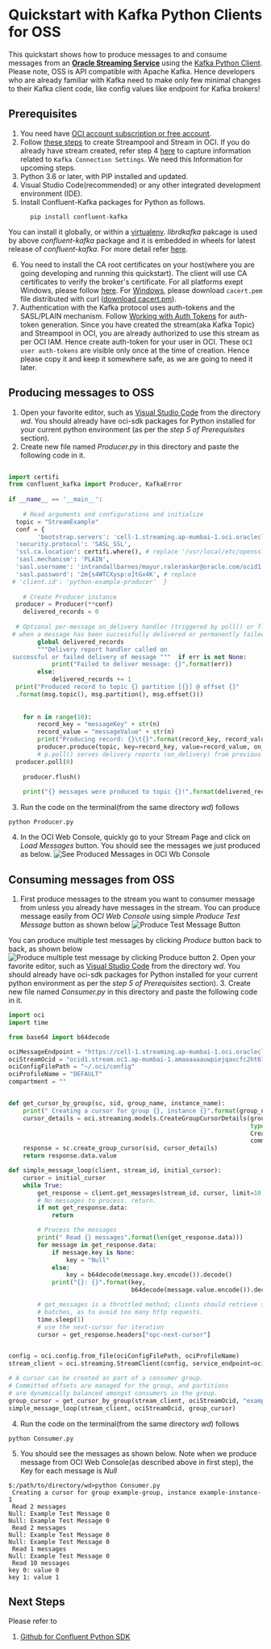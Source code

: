 

# Quickstart with Kafka Python Clients for OSS

This quickstart shows how to produce messages to and consume messages from an [**Oracle Streaming Service**](https://docs.oracle.com/en-us/iaas/Content/Streaming/Concepts/streamingoverview.htm) using the [Kafka Python Client](https://docs.confluent.io/clients-confluent-kafka-python/current/overview.html). Please note, OSS is API compatible with Apache Kafka. Hence developers who are already familiar with Kafka need to make only few minimal changes to their Kafka client code, like config values like endpoint for Kafka brokers!

## Prerequisites

1. You need have [OCI account subscription or free account](https://www.oracle.com/cloud/free/). 
2. Follow  [these steps](https://github.com/mayur-oci/OssJs/blob/main/JavaScript/CreateStream.md)  to create Streampool and Stream in OCI. If you do already have stream created, refer step 4  [here](https://github.com/mayur-oci/OssJs/blob/main/JavaScript/CreateStream.md)  to capture information related to  `Kafka Connection Settings`. We need this Information for upcoming steps.
3. Python 3.6 or later, with PIP installed and updated.
4. Visual Studio Code(recommended) or any other integrated development environment (IDE).
5. Install Confluent-Kafka packages for Python as follows. 
```
      pip install confluent-kafka
```
You can install it globally, or within a [virtualenv](https://docs.python.org/3/library/venv.html). 
*librdkafka* pakcage is used by above *confluent-kafka* package and it is embedded in wheels for latest release of *confluent-kafka*. For more detail refer [here](https://github.com/confluentinc/confluent-kafka-python/blob/master/README.md#prerequisites).

6. You need to install the CA root certificates on your host(where you are going developing and running this quickstart). The client will use CA certificates to verify the broker's certificate. For all platforms exept Windows, please follow [here](https://docs.confluent.io/platform/current/tutorials/examples/clients/docs/python.html#configure-ssl-trust-store). For [Windows](https://docs.confluent.io/platform/current/tutorials/examples/clients/docs/csharp.html#prerequisites), please download `cacert.pem` file distributed with curl ([download cacert.pm](https://curl.haxx.se/ca/cacert.pem)). 
7.  Authentication with the Kafka protocol uses auth-tokens and the SASL/PLAIN mechanism. Follow  [Working with Auth Tokens](https://docs.oracle.com/en-us/iaas/Content/Identity/Tasks/managingcredentials.htm#Working)  for auth-token generation. Since you have created the stream(aka Kafka Topic) and Streampool in OCI, you are already authorized to use this stream as per OCI IAM. Hence create auth-token for your user in OCI. These  `OCI user auth-tokens`  are visible only once at the time of creation. Hence please copy it and keep it somewhere safe, as we are going to need it later.

## Producing messages to OSS
1. Open your favorite editor, such as [Visual Studio Code](https://code.visualstudio.com) from the directory *wd*. You should already have oci-sdk packages for Python installed for your current python environment (as per the *step 5 of Prerequisites* section).
2. Create new file named *Producer.py* in this directory and paste the following code in it.
```Python

import certifi  
from confluent_kafka import Producer, KafkaError  
  
if __name__ == '__main__':  
  
    # Read arguments and configurations and initialize  
  topic = "StreamExample"  
  conf = {  
        'bootstrap.servers': 'cell-1.streaming.ap-mumbai-1.oci.oraclecloud.com:9092', # replace  
  'security.protocol': 'SASL_SSL',  
  'ssl.ca.location': certifi.where(), # replace '/usr/local/etc/openssl@1.1/cert.pem'  
  'sasl.mechanism': 'PLAIN',  
  'sasl.username': 'intrandallbarnes/mayur.raleraskar@oracle.com/ocid1.streampool.oc1.ap-mumbai-1.amaaaaaauwpiejqaf6bqruy7ljuhfrtppqf5jyy22g5yu4cqfzg2ik5uqu6q',  
  'sasl.password': '2m{s4WTCXysp:o]tGx4K', # replace  
 # 'client.id': 'python-example-producer'  }  
  
    # Create Producer instance  
  producer = Producer(**conf)  
    delivered_records = 0  
  
  # Optional per-message on_delivery handler (triggered by poll() or flush())  
 # when a message has been successfully delivered or permanently failed delivery after retries.  def acked(err, msg):  
        global delivered_records  
        """Delivery report handler called on  
 successful or failed delivery of message """  if err is not None:  
            print("Failed to deliver message: {}".format(err))  
        else:  
            delivered_records += 1  
  print("Produced record to topic {} partition [{}] @ offset {}"  
  .format(msg.topic(), msg.partition(), msg.offset()))  
  
  
    for n in range(10):  
        record_key = "messageKey" + str(n)  
        record_value = "messageValue" + str(n)  
        print("Producing record: {}\t{}".format(record_key, record_value))  
        producer.produce(topic, key=record_key, value=record_value, on_delivery=acked)  
        # p.poll() serves delivery reports (on_delivery) from previous produce() calls.  
  producer.poll(0)  
  
    producer.flush()  
  
    print("{} messages were produced to topic {}!".format(delivered_records, topic))
```
3.   Run the code on the terminal(from the same directory *wd*) follows 
```
python Producer.py
```
4. In the OCI Web Console, quickly go to your Stream Page and click on *Load Messages* button. You should see the messages we just produced as below.
![See Produced Messages in OCI Wb Console](https://github.com/mayur-oci/OssJs/blob/main/JavaScript/StreamExampleLoadMessages.png?raw=true)

  
## Consuming messages from OSS
1. First produce messages to the stream you want to consumer message from unless you already have messages in the stream. You can produce message easily from *OCI Web Console* using simple *Produce Test Message* button as shown below
![Produce Test Message Button](https://github.com/mayur-oci/OssJs/blob/main/JavaScript/ProduceButton.png?raw=true)
 
 You can produce multiple test messages by clicking *Produce* button back to back, as shown below
![Produce multiple test message by clicking Produce button](https://github.com/mayur-oci/OssJs/blob/main/JavaScript/ActualProduceMessagePopUp.png?raw=true)
2. Open your favorite editor, such as [Visual Studio Code](https://code.visualstudio.com) from the directory *wd*. You should already have oci-sdk packages for Python installed for your current python environment as per the *step 5 of Prerequisites* section).
3. Create new file named *Consumer.py* in this directory and paste the following code in it.
```Python
import oci
import time

from base64 import b64decode

ociMessageEndpoint = "https://cell-1.streaming.ap-mumbai-1.oci.oraclecloud.com"
ociStreamOcid = "ocid1.stream.oc1.ap-mumbai-1.amaaaaaauwpiejqaxcfc2ht67wwohfg7mxcstfkh2kp3hweeenb3zxtr5khq"
ociConfigFilePath = "~/.oci/config"
ociProfileName = "DEFAULT"
compartment = ""


def get_cursor_by_group(sc, sid, group_name, instance_name):
    print(" Creating a cursor for group {}, instance {}".format(group_name, instance_name))
    cursor_details = oci.streaming.models.CreateGroupCursorDetails(group_name=group_name, instance_name=instance_name,
                                                                   type=oci.streaming.models.
                                                                   CreateGroupCursorDetails.TYPE_TRIM_HORIZON,
                                                                   commit_on_get=True)
    response = sc.create_group_cursor(sid, cursor_details)
    return response.data.value

def simple_message_loop(client, stream_id, initial_cursor):
    cursor = initial_cursor
    while True:
        get_response = client.get_messages(stream_id, cursor, limit=10)
        # No messages to process. return.
        if not get_response.data:
            return

        # Process the messages
        print(" Read {} messages".format(len(get_response.data)))
        for message in get_response.data:
            if message.key is None:
                key = "Null"
            else:
                key = b64decode(message.key.encode()).decode()
            print("{}: {}".format(key,
                                  b64decode(message.value.encode()).decode()))

        # get_messages is a throttled method; clients should retrieve sufficiently large message
        # batches, as to avoid too many http requests.
        time.sleep(1)
        # use the next-cursor for iteration
        cursor = get_response.headers["opc-next-cursor"]


config = oci.config.from_file(ociConfigFilePath, ociProfileName)
stream_client = oci.streaming.StreamClient(config, service_endpoint=ociMessageEndpoint)

# A cursor can be created as part of a consumer group.
# Committed offsets are managed for the group, and partitions
# are dynamically balanced amongst consumers in the group.
group_cursor = get_cursor_by_group(stream_client, ociStreamOcid, "example-group", "example-instance-1")
simple_message_loop(stream_client, ociStreamOcid, group_cursor)

```
4. Run the code on the terminal(from the same directory *wd*) follows 
```
python Consumer.py
```
5. You should see the messages as shown below. Note when we produce message from OCI Web Console(as described above in first step), the Key for each message is *Null*
```
$:/path/to/directory/wd>python Consumer.py 
 Creating a cursor for group example-group, instance example-instance-1
 Read 2 messages
Null: Example Test Message 0
Null: Example Test Message 0
 Read 2 messages
Null: Example Test Message 0
Null: Example Test Message 0
 Read 1 messages
Null: Example Test Message 0
 Read 10 messages
key 0: value 0
key 1: value 1

```

## Next Steps
Please refer to

 1. [Github for Confluent Python SDK](https://github.com/confluentinc/confluent-kafka-python)
